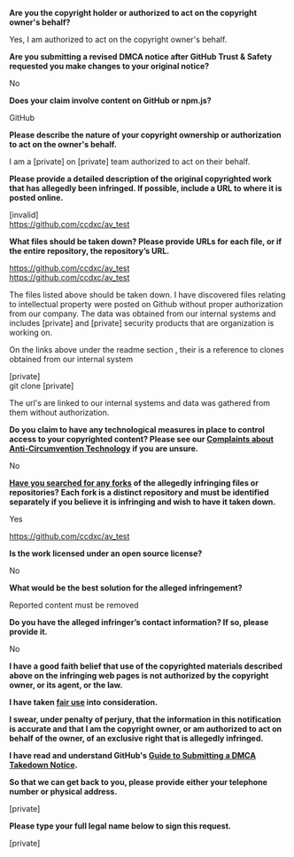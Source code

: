 **Are you the copyright holder or authorized to act on the copyright owner's behalf?**

Yes, I am authorized to act on the copyright owner's behalf.

**Are you submitting a revised DMCA notice after GitHub Trust & Safety requested you make changes to your original notice?**

No

**Does your claim involve content on GitHub or npm.js?**

GitHub

**Please describe the nature of your copyright ownership or authorization to act on the owner's behalf.**

I am a [private] on [private] team authorized to act on their behalf.

**Please provide a detailed description of the original copyrighted work that has allegedly been infringed. If possible, include a URL to where it is posted online.**

[invalid]  
https://github.com/ccdxc/av_test

**What files should be taken down? Please provide URLs for each file, or if the entire repository, the repository’s URL.**

https://github.com/ccdxc/av_test  
https://github.com/ccdxc/av_test

The files listed above should be taken down. I have discovered files relating to intellectual property were posted on Github without proper authorization from our company. The data was obtained from our internal systems and includes [private] and [private] security products that are organization is working on.

On the links above under the readme section , their is a reference to clones obtained from our internal system

[private]  
git clone [private]  

The url's are linked to our internal systems and data was gathered from them without authorization.

**Do you claim to have any technological measures in place to control access to your copyrighted content? Please see our <a href="https://docs.github.com/articles/guide-to-submitting-a-dmca-takedown-notice#complaints-about-anti-circumvention-technology">Complaints about Anti-Circumvention Technology</a> if you are unsure.**

No

**<a href="https://docs.github.com/articles/dmca-takedown-policy#b-what-about-forks-or-whats-a-fork">Have you searched for any forks</a> of the allegedly infringing files or repositories? Each fork is a distinct repository and must be identified separately if you believe it is infringing and wish to have it taken down.**

Yes

https://github.com/ccdxc/av_test

**Is the work licensed under an open source license?**

No

**What would be the best solution for the alleged infringement?**

Reported content must be removed

**Do you have the alleged infringer’s contact information? If so, please provide it.**

No

**I have a good faith belief that use of the copyrighted materials described above on the infringing web pages is not authorized by the copyright owner, or its agent, or the law.**

**I have taken <a href="https://www.lumendatabase.org/topics/22">fair use</a> into consideration.**

**I swear, under penalty of perjury, that the information in this notification is accurate and that I am the copyright owner, or am authorized to act on behalf of the owner, of an exclusive right that is allegedly infringed.**

**I have read and understand GitHub's <a href="https://docs.github.com/articles/guide-to-submitting-a-dmca-takedown-notice/">Guide to Submitting a DMCA Takedown Notice</a>.**

**So that we can get back to you, please provide either your telephone number or physical address.**

[private]

**Please type your full legal name below to sign this request.**

[private]
